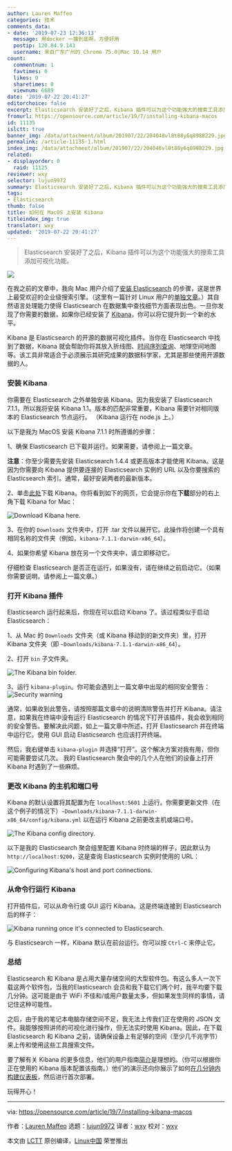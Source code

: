 ```yaml
---
author: Lauren Maffeo
categories: 技术
comments_data:
- date: '2019-07-23 12:36:13'
  message: 用docker 一撸到底啊，方便好用
  postip: 120.84.9.143
  username: 来自广东广州的 Chrome 75.0|Mac 10.14 用户
count:
  commentnum: 1
  favtimes: 0
  likes: 0
  sharetimes: 0
  viewnum: 6689
date: '2019-07-22 20:41:27'
editorchoice: false
excerpt: Elasticsearch 安装好了之后，Kibana 插件可以为这个功能强大的搜索工具添加可视化功能。
fromurl: https://opensource.com/article/19/7/installing-kibana-macos
id: 11135
islctt: true
banner_img: /data/attachment/album/201907/22/204048vl8t88y6q8988229.jpg
permalink: /article-11135-1.html
index_img: /data/attachment/album/201907/22/204048vl8t88y6q8988229.jpg.thumb.jpg
related:
- displayorder: 0
  raid: 11125
reviewer: wxy
selector: lujun9972
summary: Elasticsearch 安装好了之后，Kibana 插件可以为这个功能强大的搜索工具添加可视化功能。
tags:
- Elasticsearch
thumb: false
title: 如何在 MacOS 上安装 Kibana
titleindex_img: true
translator: wxy
updated: '2019-07-22 20:41:27'
---
```



> 
> Elasticsearch 安装好了之后，Kibana 插件可以为这个功能强大的搜索工具添加可视化功能。
> 
> 
> 


![](/data/attachment/album/201907/22/204048vl8t88y6q8988229.jpg)


在我之前的文章中，我向 Mac 用户介绍了[安装 Elasticsearch](/article-11125-1.html) 的步骤，这是世界上最受欢迎的企业级搜索引擎。（这里有一篇针对 Linux 用户的[单独文章](https://opensource.com/article/19/7/installing-elasticsearch-and-kibana-linux)。）其自然语言处理能力使得 Elasticsearch 在数据集中查找细节方面表现出色。一旦你发现了你需要的数据，如果你已经安装了 [Kibana](https://www.elastic.co/products/kibana)，你可以将它提升到一个新的水平。


Kibana 是 Elasticsearch 的开源的数据可视化插件。当你在 Elasticsearch 中找到了数据，Kibana 就会帮助你将其放入折线图、[时间序列查询](https://en.wikipedia.org/wiki/Time_series)、地理空间地图等。该工具非常适合于必须展示其研究成果的数据科学家，尤其是那些使用开源数据的人。


### 安装 Kibana


你需要在 Elasticsearch 之外单独安装 Kibana。因为我安装了 Elasticsearch 7.1.1，所以我将安装 Kibana 1.1。版本的匹配非常重要，Kibana 需要针对相同版本的 Elasticsearch 节点运行。 （Kibana 运行在 node.js 上。）


以下是我为 MacOS 安装 Kibana 7.1.1 时所遵循的步骤：


1、确保 Elasticsearch 已下载并运行。如果需要，请参阅上一篇文章。


**注意**：你至少需要先安装 Elasticsearch 1.4.4 或更高版本才能使用 Kibana。这是因为你需要向 Kibana 提供要连接的 Elasticsearch 实例的 URL 以及你要搜索的 Elasticsearch 索引。通常，最好安装两者的最新版本。


2、单击[此处](https://www.elastic.co/downloads/kibana)下载 Kibana。你将看到如下的网页，它会提示你在**下载**部分的右上角下载 Kibana for Mac：


![Download Kibana here.](/data/attachment/album/201907/22/204132mvow3ld6k3z6aw3o.png "Download Kibana here.")


3、在你的 `Downloads` 文件夹中，打开 .tar 文件以展开它。此操作将创建一个具有相同名称的文件夹（例如，`kibana-7.1.1-darwin-x86_64`）。


4、如果你希望 Kibana 放在另一个文件夹中，请立即移动它。


仔细检查 Elasticsearch 是否正在运行，如果没有，请在继续之前启动它。（如果你需要说明，请参阅上一篇文章。）


### 打开 Kibana 插件


Elasticsearch 运行起来后，你现在可以启动 Kibana 了。该过程类似于启动 Elasticsearch：


1、从 Mac 的 `Downloads` 文件夹（或 Kibana 移动到的新文件夹）里，打开 Kibana 文件夹（即 `~Downloads/kibana-7.1.1-darwin-x86_64`）。


2、打开 `bin` 子文件夹。


![The Kibana bin folder.](/data/attachment/album/201907/22/204137krn6gnpnhujcpbjw.png "The Kibana bin folder.")


3、运行 `kibana-plugin`。你可能会遇到上一篇文章中出现的相同安全警告： ![Security warning](/data/attachment/album/201907/22/204144fl2vsvhld2hlpmcc.png "Security warning")


通常，如果收到此警告，请按照那篇文章中的说明清除警告并打开 Kibana。请注意，如果我在终端中没有运行 Elasticsearch 的情况下打开该插件，我会收到相同的安全警告。要解决此问题，如上一篇文章中所述，打开 Elasticsearch 并在终端中运行它。使用 GUI 启动 Elasticsearch 也应该打开终端。


然后，我右键单击 `kibana-plugin` 并选择“打开”。这个解决方案对我有用，但你可能需要尝试几次。 我的 Elasticsearch 聚会中的几个人在他们的设备上打开 Kibana 时遇到了一些麻烦。


### 更改 Kibana 的主机和端口号


Kibana 的默认设置将其配置为在 `localhost:5601` 上运行。你需要更新文件（在这个例子的情况下）`~Downloads/kibana-7.1.1-darwin-x86_64/config/kibana.yml` 以在运行 Kibana 之前更改主机或端口号。


![The Kibana config directory.](/data/attachment/album/201907/22/204150pnu0oz3en1adz2r0.png "The Kibana config directory.")


以下是我的 Elasticsearch 聚会组里配置 Kibana 时终端的样子，因此默认为 `http://localhost:9200`，这是查询 Elasticsearch 实例时使用的 URL：


![Configuring Kibana's host and port connections.](/data/attachment/album/201907/22/204151nfmxxywrraf2yf35.png "Configuring Kibana's host and port connections.")


### 从命令行运行 Kibana


打开插件后，可以从命令行或 GUI 运行 Kibana。这是终端连接到 Elasticsearch 后的样子：


![Kibana running once it's connected to Elasticsearch.](/data/attachment/album/201907/22/204153p63k00hiredgsddg.png "Kibana running once it's connected to Elasticsearch.")


与 Elasticsearch 一样，Kibana 默认在前台运行。你可以按 `Ctrl-C` 来停止它。


### 总结


Elasticsearch 和 Kibana 是占用大量存储空间的大型软件包。有这么多人一次下载这两个软件包，当我的Elasticsearch 会员和我下载它们两个时，我平均要下载几分钟。这可能是由于 WiFi 不佳和/或用户数量太多，但如果发生同样的事情，请记住这种可能性。


之后，由于我的笔记本电脑存储空间不足，我无法上传我们正在使用的 JSON 文件。我能够按照讲师的可视化进行操作，但无法实时使用 Kibana。因此，在下载 Elasticsearch 和 Kibana 之前，请确保设备上有足够的空间（至少几千兆字节）来上传和使用这些工具搜索文件。


要了解有关 Kibana 的更多信息，他们的用户指南[简介](https://www.elastic.co/guide/en/kibana/7.2/introduction.html)是理想的。（你可以根据你正在使用的 Kibana 版本配置该指南。）他们的演示还向你展示了如何[在几分钟内构建仪表板](https://www.elastic.co/webinars/getting-started-kibana?baymax=rtp&elektra=docs&storm=top-video&iesrc=ctr)，然后进行首次部署。


玩得开心！




---


via: <https://opensource.com/article/19/7/installing-kibana-macos>


作者：[Lauren Maffeo](https://opensource.com/users/lmaffeo) 选题：[lujun9972](https://github.com/lujun9972) 译者：[wxy](https://github.com/wxy) 校对：[wxy](https://github.com/wxy)


本文由 [LCTT](https://github.com/LCTT/TranslateProject) 原创编译，[Linux中国](https://linux.cn/) 荣誉推出